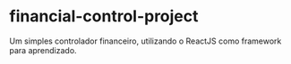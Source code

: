 # financial-control-project
 Um simples controlador financeiro, utilizando o ReactJS como framework para aprendizado. 
